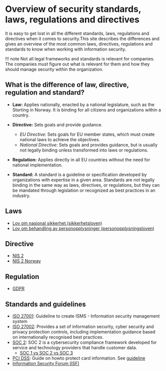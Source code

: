 # Overview of security standards, laws, regulations and directives

It is easy to get lost in all the different standards, laws, regulations and directives when it comes to security.This site describes the differences and gives an overview of the most common laws, directives, regulations and standards to know when working with information security. 

!!! note
    Not all legal frameworks and standards is relevant for companies. The companies must figure out what is relevant for them and how they should manage security within the organization.

## What is the difference of law, directive, regulation and standard?
- **Law:** Applies nationally, enacted by a national legislature, such as the Storting in Norway. It is binding for all citizens and organizations within a country.
- **Directive:** Sets goals and provide guidance.
    - *EU Directive:* Sets goals for EU member states, which must create national laws to achieve the objectives.
    - *National Directive:* Sets goals and provides guidance, but is usually not legally binding unless transformed into laws or regulations.
- **Regulation:** Applies directly in all EU countries without the need for national implementation.

- **Standard:** A standard is a guideline or specification developed by organizations with expertise in a given area. Standards are not legally binding in the same way as laws, directives, or regulations, but they can be mandated through legislation or recognized as best practices in an industry.

## Laws

- [Lov om nasjonal sikkerhet (sikkerhetsloven)](https://lovdata.no/dokument/NL/lov/2018-06-01-24?q=sikkerhetsloven)
- [Lov om behandling av personopplysninger (personopplysningsloven)](https://lovdata.no/dokument/NL/lov/2018-06-15-38)

## Directive

- [NIS 2](https://www.nis-2-directive.com/)
- [NIS 2 Norway](https://www.regjeringen.no/no/sub/eos-notatbasen/notatene/2021/feb/nis2-direktivet/id2846097/) 

## Regulation

- [GDPR](https://gdpr.eu/what-is-gdpr/)

## Standards and guidelines

- [ISO 27001](https://www.digdir.no/informasjonssikkerhet/kva-seier-ns-isoiec-27001/3060): Guideline to create ISMS - Information security management system
- [ISO 27002](https://www.isms.online/iso-27002/): Provides a set of information security, cyber security and privacy protection controls, including implementation guidance based on internationally recognised best practices.
- [SOC 2](https://www.aicpa-cima.com/topic/audit-assurance/audit-and-assurance-greater-than-soc-2): SOC 2 is a cybersecurity compliance framework developed for service and technology providers that handle customer data.
    - [SOC 1 vs SOC 2 vs SOC 3](https://secureframe.com/hub/soc-2/soc-1-vs-soc-2-vs-soc-3)
- [PCI DSS](https://www.pcisecuritystandards.org/): Guide on howto protect card information. See [guideline](https://listings.pcisecuritystandards.org/documents/PCI_DSS-QRG-v3_2_1.pdf)
- [Information Security Forum (ISF)](https://www.securityforum.org/)
